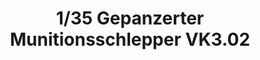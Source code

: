 ---
layout: product
title: "1/35 Gepanzerter Munitionsschlepper VK3.02"
price: "2600" 
desc: "Maketa"
img_path: "/assets/img/DW35016.webp"
brand: "Das Werk"
available: false
special_offer: false
new: false
soon: false
cat: "010000"
subcat: "011100"
subsubcat: "0N/A"
sifra: "DW35016"
popular: false
spec: false
---